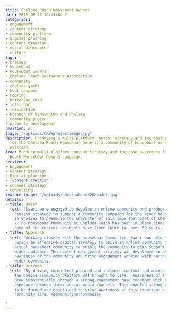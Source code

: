 ```yaml
---
title: Chelsea Reach Houseboat Owners
date: 2019-09-23 10:43:00 Z
categories:
- engagement
- content strategy
- community platform
- digital planning
- content creation
- social awareness
- culture
tags:
- Chelsea
- houseboat
- houseboat owners
- Chelsea Reach Boatowners Association
- community
- chelsea yacht
- boat company
- mooring
- battersea road
- lots road
- termination
- borough of kensington and chelsea
- community project
- property development
position: 2
image: "/uploads/CRBAprojectimage.jpg"
description: Producing a multi-platform content strategy and increasing awareness
  for the Chelsea Reach Houseboat Owners, a community of houseboat owners fighting
  eviction.
lead: Produce multi-platform content strategy and increase awareness for the Chelsea
  Reach Houseboat Owners campaign.
services:
- Engagement
- Content strategy
- Digital planning
- 'Content creation '
- Channel strategy
- Consulting
feature-image: "/uploads/chelseaboat%20header.jpg"
details:
- title: Brief
  text: "Saari were engaged to develop an online community and produce a multi-platform
    content strategy to support a community campaign for the river houseboat community
    in Chelsea to preserve the character of this important part of Chelsea riverside.
    \ The houseboat community at Chelsea Reach has been in place since the 1930s and
    some of the current residents have lived there for over 50 years.  \n"
- title: Approach
  text: 'Working closely with the houseboat Committee, Saari was able to plan and
    design an effective digital strategy to build an online community to support the
    actual houseboat community to enable the community to gain support and reach a
    wider audience. The content management strategy was developed so as to increase
    awareness of the community and drive engagement working with partners and the
    wider community. '
- title: Outcome
  text: 'By driving consistent planned and tailored content and maintaining communication,
    the online community platform was brought to life.  Awareness of the community
    grew substantially through a strong engagement base together with the community’s
    exposure through their social media channels. This enabled strong community ties
    to be formed and maintained to drive awareness of this important part of Chelsea
    community life. #communitynotcommodity

'
---
```


